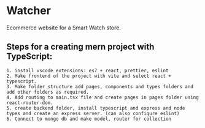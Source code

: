 # Watcher

Ecommerce website for a Smart Watch store.

## Steps for a creating mern project with TypeScript:

    1. install vscode extensions: es7 + react, prettier, eslint
    2. Make frontend of the project with vite and select react + typescript.
    3. Make folder structure add pages, components and types folders and add other folders as required.
    4. Add routing to main.tsx file and create pages in pages folder using react-router-dom.
    5. create backend folder, install typescript and express and node types and create an express server. (can also configure eslint)
    6. Connect to mongo db and make model, router for collection
